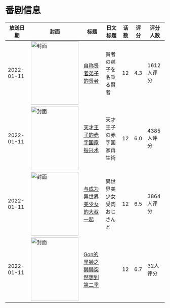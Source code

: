 # 番剧信息

|放送日期|封面|标题|日文标题|话数|评分|评分人数|
|---|---|---|---|---|---|---|
|2022-01-11|<img src="//lain.bgm.tv/pic/cover/c/b3/5c/307378_gHP47.jpg" alt="封面" style="width:150px;height:200px;object-fit:cover;">|[自称贤者弟子的贤者](https://bangumi.tv/subject/307378)|賢者の弟子を名乗る賢者|12|4.3|1612人评分|
|2022-01-11|<img src="//lain.bgm.tv/pic/cover/c/26/e2/326868_Kb630.jpg" alt="封面" style="width:150px;height:200px;object-fit:cover;">|[天才王子的赤字国家振兴术](https://bangumi.tv/subject/326868)|天才王子の赤字国家再生術|12|6.0|4385人评分|
|2022-01-11|<img src="//lain.bgm.tv/pic/cover/c/35/19/336458_k6K0q.jpg" alt="封面" style="width:150px;height:200px;object-fit:cover;">|[与成为异世界美少女的大叔一起](https://bangumi.tv/subject/336458)|異世界美少女受肉おじさんと|12|6.5|3864人评分|
|2022-01-11|<img src="//lain.bgm.tv/pic/cover/c/27/a3/363400_b625I.jpg" alt="封面" style="width:150px;height:200px;object-fit:cover;">|[Gon的旱獭之獭獭突然想到 第二季](https://bangumi.tv/subject/363400)||12|6.7|32人评分|
